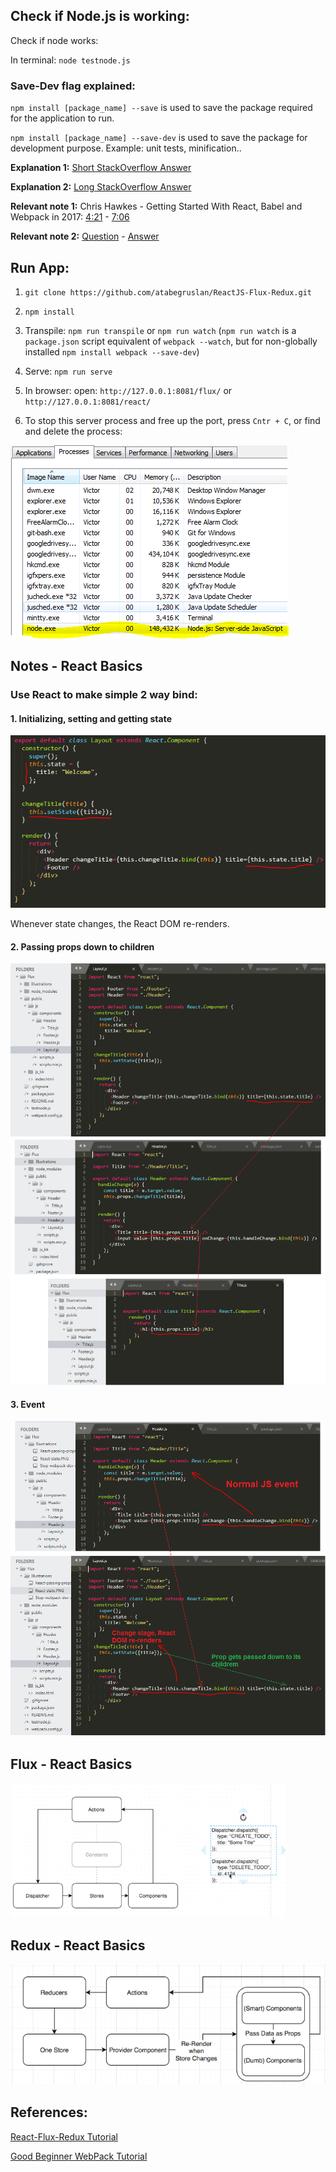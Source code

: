## Check if Node.js is working:

Check if node works:

In terminal: `node testnode.js`

### Save-Dev flag explained:

`npm install [package_name] --save`  is used to save the package required for the application to run.

`npm install [package_name] --save-dev` is used to save the package for development purpose. Example: unit tests, minification..

**Explanation 1:** [Short StackOverflow Answer](https://stackoverflow.com/questions/22891211/what-is-the-difference-between-save-and-save-dev)

**Explanation 2:** [Long StackOverflow Answer](https://stackoverflow.com/questions/33504641/whats-the-difference-between-save-and-save-dev-in-npm-install/33507291)

**Relevant note 1:** Chris Hawkes - Getting Started With React, Babel and Webpack in 2017: [4:21](https://www.youtube.com/watch?v=w5TupxbnnrM&t=261s) - [7:06](https://www.youtube.com/watch?v=w5TupxbnnrM&t=426s)

**Relevant note 2:** [Question](https://github.com/Microsoft/types-publisher/issues/81) - [Answer](https://github.com/Microsoft/types-publisher/issues/81#issuecomment-234051338)

## Run App:

1. `git clone https://github.com/atabegruslan/ReactJS-Flux-Redux.git`

2. `npm install`

3. Transpile:  `npm run transpile` or  `npm run watch` (`npm run watch` is a `package.json` script equivalent of `webpack --watch`, but for non-globally installed `npm install webpack --save-dev`)

4. Serve: `npm run serve`

5. In browser: open: `http://127.0.0.1:8081/flux/` or `http://127.0.0.1:8081/react/`

6. To stop this server process and free up the port, press `Cntr + C`, or find and delete the process:

![Stop Webpack Dev Server](https://raw.githubusercontent.com/atabegruslan/ReactJS-Flux-Redux/master/Illustrations/Stop-webpack-dev-server.PNG "Stop Webpack Dev Server")

## Notes - React Basics

### Use React to make simple 2 way bind:

#### 1. Initializing, setting and getting state

![Initializing, setting and getting state](https://raw.githubusercontent.com/atabegruslan/ReactJS-Flux-Redux/master/Illustrations/React-state.PNG "Initializing, setting and getting state")

Whenever state changes, the React DOM re-renders.

#### 2. Passing props down to children

![Passing props down to children](https://raw.githubusercontent.com/atabegruslan/ReactJS-Flux-Redux/master/Illustrations/React-passing-props-down.PNG "Passing props down to children")

#### 3. Event

![Event](https://raw.githubusercontent.com/atabegruslan/ReactJS-Flux-Redux/master/Illustrations/Event.PNG "Event")

## Flux - React Basics

![Flux](https://raw.githubusercontent.com/atabegruslan/ReactJS-Flux-Redux/master/Illustrations/Flux.PNG "Event")

## Redux - React Basics

![Redux](https://raw.githubusercontent.com/atabegruslan/ReactJS-Flux-Redux/master/Illustrations/Redux.PNG "Event")

## References:

[React-Flux-Redux Tutorial](https://www.youtube.com/playlist?list=PLoYCgNOIyGABj2GQSlDRjgvXtqfDxKm5b)

[Good Beginner WebPack Tutorial](https://www.youtube.com/watch?v=9kJVYpOqcVU)
